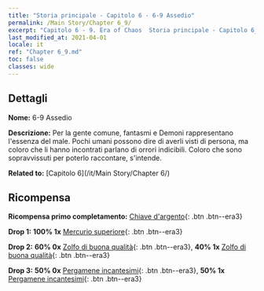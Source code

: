 ```yaml
---
title: "Storia principale - Capitolo 6 - 6-9 Assedio"
permalink: /Main Story/Chapter 6_9/
excerpt: "Capitolo 6 - 9. Era of Chaos  Storia principale - Capitolo 6_9. 6-9 Assedio"
last_modified_at: 2021-04-01
locale: it
ref: "Chapter 6_9.md"
toc: false
classes: wide
---
```


## Dettagli

 **Nome:** 6-9 Assedio

 **Descrizione:** Per la gente comune, fantasmi e Demoni rappresentano l'essenza del male. Pochi umani possono dire di averli visti di persona, ma coloro che li hanno incontrati parlano di orrori indicibili. Coloro che sono sopravvissuti per poterlo raccontare, s'intende.

 **Related to:** [Capitolo 6](/it/Main Story/Chapter 6/)

## Ricompensa

 **Ricompensa primo completamento:** [Chiave d'argento](/it/Items/con_693/){: .btn .btn--era3}

 **Drop 1:** **100% 1x** [Mercurio superiore](/it/Items/mat_21/){: .btn .btn--era3}

 **Drop 2:** **60% 0x** [Zolfo di buona qualità](/it/Items/mat_15/){: .btn .btn--era3}, **40% 1x** [Zolfo di buona qualità](/it/Items/mat_15/){: .btn .btn--era3}

 **Drop 3:** **50% 0x** [Pergamene incantesimi](/it/Items/con_694/){: .btn .btn--era3}, **50% 1x** [Pergamene incantesimi](/it/Items/con_694/){: .btn .btn--era3}

